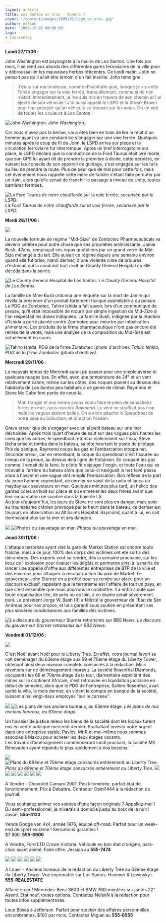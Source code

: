 ```yaml
---
layout: article
title: Los Santos en vrac - Numéro 7
cover: "/content/images/2005/01/logo_en_vrac.jpg"
author: nelson
date: '2006-12-02 00:00:00'
tags:
- los-santos
---
```


 **Lundi 27/11/06 :**

John Washington est paysagiste à la mairie de Los Santos. Une fois par mois, il se rend aux abords des différentes gares ferroviaires de la ville pour y débroussailler les mauvaises herbes réticentes. Ce lundi matin, John ne pensait pas qu'il allait être témoin d'un fait insolite. John témoigne :

> J'étais sur ma tondeuse, comme d'habitude quoi, lorsque je vis cette Ford s'engager sur la voie ferrée, tranquillement, comme si de rien n'était. Immédiatement, je me suis mis en travers de son chemin et l'ai éjecté de son véhicule ! J'ai aussi appelé le LSPD et la Streak Brown pour leur prévenir qu'un véhicule se trouvait sur les voies. On en voit de toutes les couleurs à Los Santos !

![John Washington.](/content/images/2005/01/latondeuse.jpg)
_John Washington._

Car vous n'avez pas la berlue, vous êtes bien en train de lire le récit d'un homme ayant vu une conductrice s'engager sur une voie ferrée. Quelques minutes après le coup de fil de John, le LSPD arriva sur place et la circulation ferroviaire fut interrompue. Après un bref interrogatoire sur place, le LSPD déclara que la conductrice de la Ford Taurus était ivre morte, que son GPS lui ayant dit de prendre la première à droite, cette dernière, en suivant les conseils de son appareil de guidage, s'est engagée sur les rails au lieu de prendre la route. Plus de peur que de mal pour cette fois, mais cet événement nous rappelle cette mère de famille s'étant faite percuter par un train, alors qu'elle venait de franchir le passage à niveau de Unity, toutes barrières fermées.

![La Ford Taurus de notre chauffarde sur la voie ferrée, securisée par le LSPD.](/content/images/2005/01/lollatauru.jpg)
_La Ford Taurus de notre chauffarde sur la voie ferrée, securisée par le LSPD._

**Mardi 28/11/06 :**

![](/content/images/2005/01/midsize.jpg)

La nouvelle formule de régime "Mid-Size" de Zombotec Pharmaceuticals va devenir célèbre pour autre chose que ses propriétés amincissante. Jamie Bush, 47ans, remplaçait ses repas quotidiens par un grand verre de Mid-Size mélangé à du lait. Elle suivait ce régime depuis une semaine environ quand elle fut prise, mardi dernier, d'une violente crise de brûlures d'estomac qui la conduisit tout droit au County General Hospital où elle décéda dans la soirée.

![Le County General Hospital de Los Santos.](/content/images/2005/01/countyhos.jpg)
_Le County General Hospital de Los Santos._

La famille de Mme Bush ordonna une enquête sur la mort de Jamie qui révéla la présence d'un produit fortement toxique assimilable à du poison. Le PDG de Zombotec, Tahiro Ishida a fait savoir, lors d'un communiqué de presse, qu'il était impossible de mourir par simple ingestion de Mid-Zize si l'on respectait les doses indiquées. La famille Bush, indignée par la réaction d'Ishida a porté plainte contre Zombotec pour meurtre par intoxication alimentaire. Les produits de la firme pharmaceutique n'ont pas encore été retirés de la vente, mais une analyse de la composition du Mid-Size est actuellement en cours.

![Tahiro Ishida, PDG de la firme Zombotec (photo d'archive).](/content/images/2005/01/ishida.jpg)
_Tahiro Ishida, PDG de la firme Zombotec (photo d'archive)._

**Mercredi 29/11/06 :**

Le mauvais temps de Mercredi aurait pû passer pour une simple averse et quelques nuages bas. En effet, avec une température de 24° et un vent relativement calme, même sur les côtes, des risques planent au dessus des habitants de Los Santos peu habitués à ce genre de climat. Raymond et Steve Mc Cabe font partie de ceux-là.

> Mon frangin et moi même avons voulu faire le plein de sensations fortes en mer, _nous raconte Raymond._ Le vent ne soufflait pas trop mais les vagues étaient belles. On a alors attaché le Speedboat de notre père au Suburban, et direction l'océan.

Grave erreur que de s'engager avec un si petit bateau sur une mer déchaînée. Après trois quart d'heure de saut sur des vagues plus hautes les unes que les autres, le speedboat retomba violemment sur l'eau, Steve lâcha prise et tomba dans le bateau, sa tête heurtant le poste de pilotage. Pris de panique, Raymond coupa les gaz et l'embarcation stoppa net. Seconde erreur, car en retombant, la coque du speedboat s'est fissurée au niveau de la proue, au dessus delà ligne de flottaison. En coupant les gaz comme il venait de la faire, le pilote fit déjauger l'engin, et toute l'eau qui se trouvait à l'arrière du bateau alors que celui-ci naviguait le nez levé passa alors à l'avant et une vague vint remplir l'embarcation. Bon réflexe de la part du jeune homme cependant, ce dernier se saisit de la radio et lanca un mayday aux sauveteurs en mer. Quelques minutes plus tard, un hélico des gardes côtes arrivait sur place et pu emmener les deux frères avant que leur embarcation ne sombre dans la baie de LS.  
Au jour d'aujourd'hui, les jours de Steve ne sont plus en danger, mais suite au traumatisme crânien provoqué par le heurt dans le bateau, ce dernier est toujours en observation au All Saints Hospital. Raymond, quant à lui, en sait dorénavant plus sur la mer et ses dangers.

![](/content/images/2005/01/rescue.jpg)
![Photos du sauvetage en mer.](/content/images/2005/01/rescue2.jpg)
_Photos du sauvetage en mer._[](/content/images/2005/01/bincolsales.jpg)

**Jeudi 30/11/06 :**

L'attaque terroriste ayant visé la gare de Market Station est encore toute fraîche, mais à ce jour, 100% des corps des victimes ont été sortis des décombres. Des experts vont se rendre, dès la semaine prochaine, sur les lieux de l'explosion pour évaluer les dégâts et permettre ainsi à la mairie de lancer une appelle d'offre aux différentes entreprises de BTP de la ville et des environs pour attaquer la reconstruction du quai de Market. Le gouverneur John Sturner en a profité pour se rendre sur place pour un discours exclusif, rappelant que le terrorisme est l'affaire de tout un pays, et que c'est ensemble que nous pourrons le combattre. Il a enfin ajouté que toute organisation liée, de près ou de loin, à ce drame serait sévèrement puni. Le président Jorge W. Bash (R) a félicité le gouverneur de l'Etat de San Andreas pour ses propos, et lui a garanti sous soutien en présentant ses plus sincères condoléances aux familles des victimes.

![Le discours du gouverneur Sturner retransmis sur BBS News.](/content/images/2005/01/sturnerattentat.jpg)
_Le discours du gouverneur Sturner retransmis sur BBS News._

**Vendredi 01/12/06 :**

![](/content/images/2005/01/newlt.jpg)

C'est Noël avant Noël pour le Liberty Tree. En effet, votre journal favori se voit déménager du 63ème étage aux 69 et 70ème étage du Liberty Tower, obtenant ainsi deux niveaux complets consacrés à la rédaction. Mais revenons sur ce déménagement imprévu. La société Rosenthal Diamonds, occupants les 69 et 70ème étage de la tour, diamantaire exploitant des mines sur le continent Africain, s'est retrouvée en liquidation judiciaire en début de semaine, alors que le PDG de l'entreprise, Sallem Rosenthal, avait quitté la ville, le mois dernier, en vidant le compte en banque de la société, laissant ainsi vingt-deux employés "sur le carreau".

![](/content/images/2005/01/63rdfloor.jpg)
![Les plans de nos anciens bureaux, au 63ème étage.](/content/images/2005/01/ltdetail.jpg)
_Les plans de nos anciens bureaux, au 63ème étage._

Un huissier de justice releva les biens de la société dont les locaux furent mis en vente publique mercredi dernier. Souhaitant investir notre argent dans une entreprise stable, Pavlov, Mr R et moi-même nous sommes associés à Maxou pour acheter les deux étages vacants.  
Les travaux d’aménagement commenceront lundi prochain, la société MK Rénovation ayant répondu le plus rapidement à nos besoins.

![](/content/images/2005/01/69thfloor.jpg)
![Plans du 69ème et 70ème étage consacrés entièrement au Liberty Tree.](/content/images/2005/01/70thfloor.jpg)
_Plans du 69ème et 70ème étage consacrés entièrement au Liberty Tree._[](/content/images/2005/01/pannonces2.jpg)
![](/content/images/2005/01/damicamaro.jpg)
![](/content/images/2005/01/ledj.jpg)
![](/content/images/2005/01/dodgebackfront.jpg)
![](/content/images/2005/01/dodgeback.jpg)
![](/content/images/2005/01/ltd1.jpg)
![](/content/images/2005/01/ltd2.jpg)
![](/content/images/2005/01/ltd3.jpg)

A Vendre - Chevrolet Camaro 2001. Peu kilometrée, parfait état de fonctionnement. Prix à Debattre. Contacter Dami1444 à la rédaction du journal.

Vous souhaitez animer vos soirées d'une façon originale ? Appellez-moi ! DJ semi-professionnel, je mixerais à domicile jusqu'au bout de la nuit ! Jason, **555-4123**

Vends Dodge van 4x4, année 1976, équipé off-road. Parfait pour un week-end de sport extrême ! Sensations garanties !  
$7 800. **555-6900**

A Vendre, Ford LTD Crown Victoria. Véhicule en bon état d'origine, pare-choc avant abîmé. Faire offre. Jessica au **555-7474**

![](/content/images/2005/01/lttower.jpg)
![](/content/images/2005/01/hammer.jpg)
![](/content/images/2005/01/doublecruise.jpg)
![](/content/images/2005/01/doublecruise2.jpg)
![](/content/images/2005/01/doublecruise3.jpg)
![](/content/images/2005/01/boxes.jpg)

A Louer - Anciens bureaux de la rédaction du Liberty Tree au 63ème étage du Liberty Tower. Vue imprenable sur Los Santos. Hammer & Lewinsky : **555-REALESTATE**

Affaire en or ! Mercedes-Benz S600 et BMW 760i montées sur jantes 22" Asanti. Etat neuf, toutes options. Contactez NelsoN à la rédaction pour toutes infos supplémentaires.

Loue Boxes à Jefferson. Parfait pour stocker des affaires personnelles encombrantes. $100 par mois. Contactez Miguel au **555-8555**
